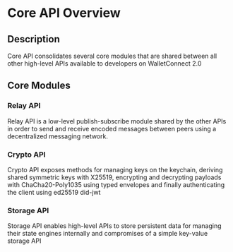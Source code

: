 # Core API Overview

## Description

Core API consolidates several core modules that are shared between all other high-level APIs available to developers on WalletConnect 2.0

## Core Modules

### Relay API

Relay API is a low-level publish-subscribe module shared by the other APIs in order to send and receive encoded messages between peers using a decentralized messaging network.

### Crypto API

Crypto API exposes methods for managing keys on the keychain, deriving shared symmetric keys with X25519, encrypting and decrypting payloads with ChaCha20-Poly1035 using typed envelopes and finally authenticating the client using ed25519 did-jwt

### Storage API

Storage API enables high-level APIs to store persistent data for managing their state engines internally and compromises of a simple key-value storage API
